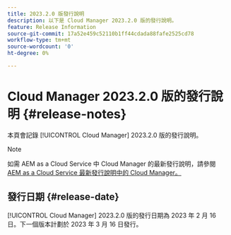 ```yaml
---
title: 2023.2.0 版發行說明
description: 以下是 Cloud Manager 2023.2.0 版的發行說明。
feature: Release Information
source-git-commit: 17a52e459c52110b1ff44cdada88fafe2525cd78
workflow-type: tm+mt
source-wordcount: '0'
ht-degree: 0%

---
```



# Cloud Manager 2023.2.0 版的發行說明 {#release-notes}

本頁會記錄 [!UICONTROL Cloud Manager] 2023.2.0 版的發行說明。

>[!NOTE]
>
>如需 AEM as a Cloud Service 中 Cloud Manager 的最新發行說明，請參閱 [AEM as a Cloud Service 最新發行說明中的 Cloud Manager。](https://experienceleague.adobe.com/docs/experience-manager-cloud-service/content/implementing/using-cloud-manager/release-notes-cloud-manager/release-notes-cm-current.html)

## 發行日期 {#release-date}

[!UICONTROL Cloud Manager] 2023.2.0 版的發行日期為 2023 年 2 月 16 日。下一個版本計劃於 2023 年 3 月 16 日發行。
